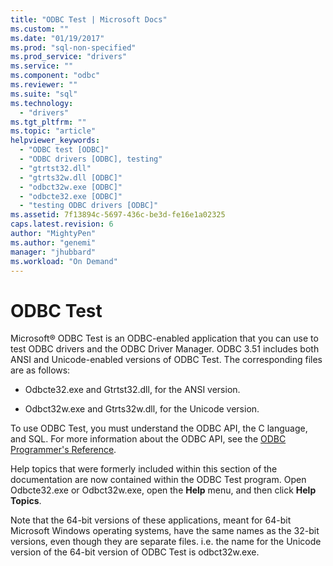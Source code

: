 ```yaml
---
title: "ODBC Test | Microsoft Docs"
ms.custom: ""
ms.date: "01/19/2017"
ms.prod: "sql-non-specified"
ms.prod_service: "drivers"
ms.service: ""
ms.component: "odbc"
ms.reviewer: ""
ms.suite: "sql"
ms.technology: 
  - "drivers"
ms.tgt_pltfrm: ""
ms.topic: "article"
helpviewer_keywords: 
  - "ODBC test [ODBC]"
  - "ODBC drivers [ODBC], testing"
  - "gtrtst32.dll"
  - "gtrts32w.dll [ODBC]"
  - "odbct32w.exe [ODBC]"
  - "odbcte32.exe [ODBC]"
  - "testing ODBC drivers [ODBC]"
ms.assetid: 7f13894c-5697-436c-be3d-fe16e1a02325
caps.latest.revision: 6
author: "MightyPen"
ms.author: "genemi"
manager: "jhubbard"
ms.workload: "On Demand"
---
```

# ODBC Test
Microsoft® ODBC Test is an ODBC-enabled application that you can use to test ODBC drivers and the ODBC Driver Manager. ODBC 3.51 includes both ANSI and Unicode-enabled versions of ODBC Test. The corresponding files are as follows:  
  
-   Odbcte32.exe and Gtrtst32.dll, for the ANSI version.  
  
-   Odbct32w.exe and Gtrts32w.dll, for the Unicode version.  
  
 To use ODBC Test, you must understand the ODBC API, the C language, and SQL. For more information about the ODBC API, see the [ODBC Programmer's Reference](../odbc/reference/odbc-programmer-s-reference.md).  
  
 Help topics that were formerly included within this section of the documentation are now contained within the ODBC Test program. Open Odbcte32.exe or Odbct32w.exe, open the **Help** menu, and then click **Help Topics**.  
  
 Note that the 64-bit versions of these applications, meant for 64-bit Microsoft Windows operating systems, have the same names as the 32-bit versions, even though they are separate files. i.e. the name for the Unicode version of the 64-bit version of ODBC Test is odbct32w.exe.
